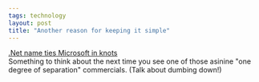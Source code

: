 ```yaml
---
tags: technology
layout: post
title: "Another reason for keeping it simple"
---
```




<a href="http://news.com.com/2100-1001-948838.html">.Net name ties Microsoft in knots</a><br>
Something to think about the next time you see one of those asinine "one degree of separation" commercials. (Talk about dumbing down!)


